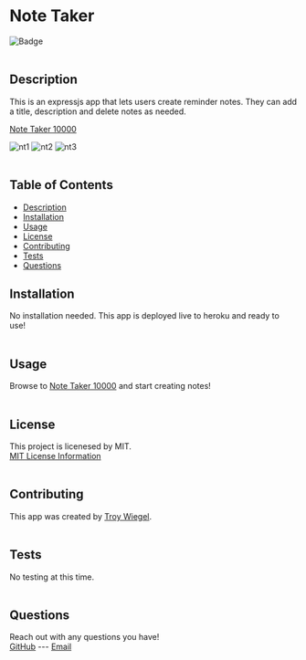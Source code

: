 # Note Taker

![Badge](https://img.shields.io/badge/License-MIT-yellow.svg)
<br><br>
                        
## Description
This is an expressjs app that lets users create reminder notes. They can add a title, description and delete notes as needed.

[Note Taker 10000](https://note-taker-10000.herokuapp.com/)

![nt1](https://user-images.githubusercontent.com/37552547/144277388-22e05645-9eb8-4d34-a126-ff50b3778b72.JPG)
![nt2](https://user-images.githubusercontent.com/37552547/144277399-3093f8a7-2f83-4e5a-b415-4b8ddb5aec46.JPG)
![nt3](https://user-images.githubusercontent.com/37552547/144277413-5cbc9284-3c5b-4faf-8f06-90fbcb26ca10.JPG)
<br><br>

## Table of Contents
- [Description](#description)
- [Installation](#installation)
- [Usage](#usage)
- [License](#license)
- [Contributing](#contributing)
- [Tests](#tests)
- [Questions](#questions)
                        
## Installation
No installation needed. This app is deployed live to heroku and ready to use!
<br><br>
                        
## Usage
Browse to [Note Taker 10000](https://note-taker-10000.herokuapp.com/) and start creating notes!
<br><br>

## License
This project is licenesed by MIT.
<br>
[MIT License Information](https://opensource.org/licenses/MIT)
<br><br>

## Contributing
This app was created by [Troy Wiegel](https://github.com/troywiegel).
<br><br>
                        
## Tests
No testing at this time.
<br><br>
                        
## Questions
Reach out with any questions you have!
<br>
[GitHub](https://github.com/troywiegel) --- [Email](troywiegel@gmail.com)
